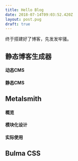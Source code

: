 ```yaml
---
title: Hello Blog
date: 2018-07-14T09:03:52.420Z
layout: post.pug
draft: true
---
```


终于搭建好了博客，先发发牢骚。

## 静态博客生成器

#### 动态CMS

#### 静态CMS

## Metalsmith

#### 概览

#### 模块化设计

#### 实际使用

## Bulma CSS